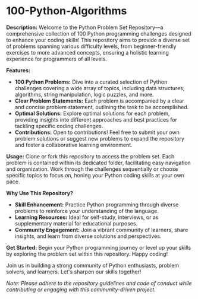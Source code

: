 # 100-Python-Algorithms

**Description:**
Welcome to the Python Problem Set Repository—a comprehensive collection of 100 Python programming challenges designed to enhance your coding skills! This repository aims to provide a diverse set of problems spanning various difficulty levels, from beginner-friendly exercises to more advanced concepts, ensuring a holistic learning experience for programmers of all levels.

**Features:**
- **100 Python Problems:** Dive into a curated selection of Python challenges covering a wide array of topics, including data structures, algorithms, string manipulation, logic puzzles, and more.
- **Clear Problem Statements:** Each problem is accompanied by a clear and concise problem statement, outlining the task to be accomplished.
- **Optimal Solutions:** Explore optimal solutions for each problem, providing insights into different approaches and best practices for tackling specific coding challenges.
- **Contributions:** Open to contributions! Feel free to submit your own problem solutions or suggest new problems to expand the repository and foster a collaborative learning environment.

**Usage:**
Clone or fork this repository to access the problem set. Each problem is contained within its dedicated folder, facilitating easy navigation and organization. Work through the challenges sequentially or choose specific topics to focus on, honing your Python coding skills at your own pace.

**Why Use This Repository?**
- **Skill Enhancement:** Practice Python programming through diverse problems to reinforce your understanding of the language.
- **Learning Resources:** Ideal for self-study, interviews, or as supplementary material for educational purposes.
- **Community Engagement:** Join a vibrant community of learners, share insights, and learn from diverse solutions and perspectives.

**Get Started:**
Begin your Python programming journey or level up your skills by exploring the problem set within this repository. Happy coding!

Join us in building a strong community of Python enthusiasts, problem solvers, and learners. Let's sharpen our skills together!

*Note: Please adhere to the repository guidelines and code of conduct while contributing or engaging with this community-driven project.*
